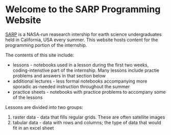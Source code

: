 # Welcome to the SARP Programming Website

[SARP](https://www.nasa.gov/centers/ames/earthscience/programs/airbornescience/studentairborneresearchprogram) is a NASA-run reasearch intership for earth science undergraduates held in California, USA every summer. This website hosts content for the programming portion of the internship.

The contents of this site include:

* lessons - notebooks used in a lesson during the first two weeks, coding-intenstive part of the internship. Many lessons include practie problems and answers in that section below
* additional lectures - less formal notebooks accompanying more sporadic as-needed instruction throughout the summer
* practice sheets - notebooks with practice problems to accompany some of the lessons

Lessons are divided into two groups:
1. raster data - data that fills regular grids. These are often satellite images
2. tabular data - data with rows and columns; the type of data that would fit in an excel sheet

```{tableofcontents}
```
